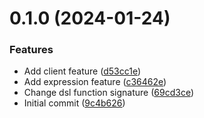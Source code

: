 # 0.1.0 (2024-01-24)


### Features

* Add client feature ([d53cc1e](https://github.com/choi-jack/tynamodb/commit/d53cc1e22380102c07e78b1a3764f6d53b52036d))
* Add expression feature ([c36462e](https://github.com/choi-jack/tynamodb/commit/c36462e2ebe8027476c5bc2407ba268af476f5a2))
* Change dsl function signature ([69cd3ce](https://github.com/choi-jack/tynamodb/commit/69cd3cef7e2727c860d87825b31ed2121366acca))
* Initial commit ([9c4b626](https://github.com/choi-jack/tynamodb/commit/9c4b626f338625cf0d34adaa49444c41f67f4ba7))




